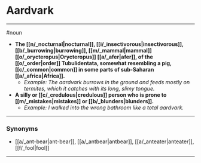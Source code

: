 # Aardvark
---
#noun
- **The [[n/_nocturnal|nocturnal]], [[i/_insectivorous|insectivorous]], [[b/_burrowing|burrowing]], [[m/_mammal|mammal]] [[o/_orycteropus|Orycteropus]] [[a/_afer|afer]], of the [[o/_order|order]] Tubulidentata, somewhat resembling a pig, [[c/_common|common]] in some parts of sub-Saharan [[a/_africa|Africa]].**
	- _Example: The aardvark burrows in the ground and feeds mostly on termites, which it catches with its long, slimy tongue._
- **A silly or [[c/_credulous|credulous]] person who is prone to [[m/_mistakes|mistakes]] or [[b/_blunders|blunders]].**
	- _Example: I walked into the wrong bathroom like a total aardvark._
---
### Synonyms
- [[a/_ant-bear|ant-bear]], [[a/_antbear|antbear]], [[a/_anteater|anteater]], [[f/_fool|fool]]
---
